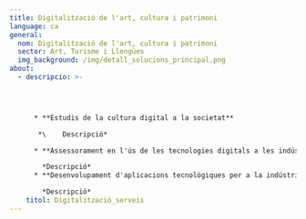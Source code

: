 ```yaml
---
title: Digitalització de l'art, cultura i patrimoni
language: ca
general:
  nom: Digitalització de l'art, cultura i patrimoni
  sector: Art, Turisme i Llengües
  img_background: /img/detall_solucions_principal.png
about:
  - descripcio: >-
      



      * **Estudis de la cultura digital a la societat** 

       *\    Descripció*

      * **Assessorament en l'ús de les tecnologies digitals a les indústries i patrimoni culturals**

        *Descripció*
      * **Desenvolupament d'aplicacions tecnològiques per a la indústria cultural** 

        *Descripció*
    titol: Digitalització_serveis
---
```

